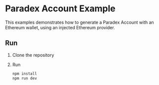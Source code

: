 # Paradex Account Example

This examples demonstrates how to generate a Paradex Account with an Ethereum
wallet, using an injected Ethereum provider.

## Run

1. Clone the repository
2. Run

   ```sh
   npm install
   npm run dev
   ```
